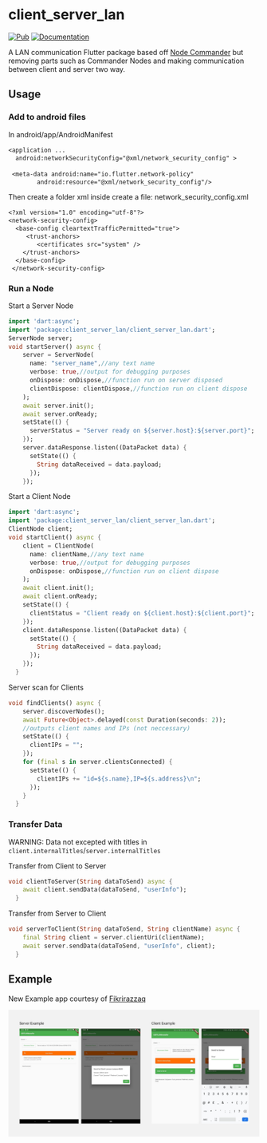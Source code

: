 # client_server_lan

[![Pub](https://img.shields.io/pub/v/client_server_lan.svg)](https://pub.dev/packages/client_server_lan)
[![Documentation](https://img.shields.io/badge/API-reference-blue)](https://pub.dev/documentation/client_server_lan/latest/client_server_lan/client_server_lan-library.html)

A LAN communication Flutter package based off [Node Commander](https://github.com/synw/nodecommander) but removing parts such as Commander Nodes and making communication between client and server two way.

## Usage

### Add to android files

In android/app/AndroidManifest

```
<application ...
  android:networkSecurityConfig="@xml/network_security_config" >

 <meta-data android:name="io.flutter.network-policy"
        android:resource="@xml/network_security_config"/>
```

Then create a folder xml inside create a file: network_security_config.xml

```
<?xml version="1.0" encoding="utf-8"?>
<network-security-config>
  <base-config cleartextTrafficPermitted="true">
     <trust-anchors>
        <certificates src="system" />
    </trust-anchors>
  </base-config>
 </network-security-config>
```

### Run a Node

Start a Server Node

```dart
import 'dart:async';
import 'package:client_server_lan/client_server_lan.dart';
ServerNode server;
void startServer() async {
    server = ServerNode(
      name: "server_name",//any text name
      verbose: true,//output for debugging purposes
      onDispose: onDispose,//function run on server disposed
      clientDispose: clientDispose,//function run on client dispose
    );
    await server.init();
    await server.onReady;
    setState(() {
      serverStatus = "Server ready on ${server.host}:${server.port}";
    });
    server.dataResponse.listen((DataPacket data) {
      setState(() {
        String dataReceived = data.payload;
      });
    });
```

Start a Client Node

```dart
import 'dart:async';
import 'package:client_server_lan/client_server_lan.dart';
ClientNode client;
void startClient() async {
    client = ClientNode(
      name: clientName,//any text name
      verbose: true,//output for debugging purposes
      onDispose: onDispose,//function run on client dispose
    );
    await client.init();
    await client.onReady;
    setState(() {
      clientStatus = "Client ready on ${client.host}:${client.port}";
    });
    client.dataResponse.listen((DataPacket data) {
      setState(() {
        String dataReceived = data.payload;
      });
    });
  }
```

Server scan for Clients

```dart
void findClients() async {
    server.discoverNodes();
    await Future<Object>.delayed(const Duration(seconds: 2));
    //outputs client names and IPs (not neccessary)
    setState(() {
      clientIPs = "";
    });
    for (final s in server.clientsConnected) {
      setState(() {
        clientIPs += "id=${s.name},IP=${s.address}\n";
      });
    }
  }
```

### Transfer Data

WARNING: Data not excepted with titles in `client.internalTitles`/`server.internalTitles`

Transfer from Client to Server

```dart
void clientToServer(String dataToSend) async {
    await client.sendData(dataToSend, "userInfo");
  }
```

Transfer from Server to Client

```dart
void serverToClient(String dataToSend, String clientName) async {
    final String client = server.clientUri(clientName);
    await server.sendData(dataToSend, "userInfo", client);
  }
```

## Example

New Example app courtesy of [Fikrirazzaq](https://github.com/fikrirazzaq)

![Example](https://raw.githubusercontent.com/Robert3141/client_server_lan/master/example/art/example_screenshot.jpg)
